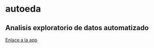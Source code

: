 # autoeda
## Analisis exploratorio de datos automatizado

[Enlace a la app](https://autoeda-emuvryzeyxz9zfawr67she.streamlit.app/)
